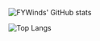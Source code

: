 ![FYWinds' GitHub stats](https://github-readme-stats.vercel.app/api?username=FYWinds&count_private=true&show_icons=true&theme=vue)

![Top Langs](https://github-readme-stats.vercel.app/api/top-langs/?username=FYWindis)
